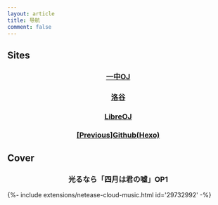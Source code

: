 ```yaml
---
layout: article
title: 导航
comment: false
---
```

## Sites
<div class="hero hero--dark" style='background-image: url("https://www.hdwallpaper.nu/wp-content/uploads/2017/03/windows_10-12.png");'>
  <div class="hero__content">
    <h3><center>
    <a href="http://newoj.cqyz.cn/">
      一中OJ
    </a>
    </center></h3>
  </div>
</div>
<p></p>
<div class="hero hero--dark" style='background-image: url("https://timgsa.baidu.com/timg?image&quality=80&size=b9999_10000&sec=1554991098&di=0ec16477fd0954eba8c68e3cf632aecb&imgtype=jpg&er=1&src=http%3A%2F%2Fpic1.win4000.com%2Fwallpaper%2F7%2F57ac3605353a8.jpg");'>
  <div class="hero__content">
    <h3><center>
    <a href="https://www.luogu.org/">
      洛谷
    </a>
    </center></h3>
  </div>
</div>
<p></p>
<div class="hero hero--dark" style='background-image: url("http://pic37.nipic.com/20140107/16903118_134456297165_2.png");'>
  <div class="hero__content">
    <h3><center>
    <a href="https://loj.ac/">
      LibreOJ
    </a>
    </center></h3>
  </div>
</div>
<p></p>
<div class="hero hero--dark" style='background-image: url("https://s2.ax1x.com/2019/04/15/AX5y2F.jpg");'>
  <div class="hero__content">
    <h3><center>
    <a href="http://wuyanxi.top/previous">
      [Previous]Github(Hexo)
    </a>
    </center></h3>
  </div>
</div>


## Cover
<div class="hero hero--dark" style='background-image: url("http://p1.music.126.net/TM6SM2-ppcd1F66YyjR-Eg==/2537672838610591.jpg");'>
  <div class="hero__content">
    <h3><center>
      光るなら「四月は君の嘘」OP1
    </center></h3>
  </div>
</div>
<p></p>
{%- include extensions/netease-cloud-music.html id='29732992' -%}
